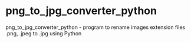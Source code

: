 # png_to_jpg_converter_python
png_to_jpg_converter_python - program to rename images extension files .png, .jpeg to .jpg using Python
